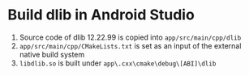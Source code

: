 # Build dlib in Android Studio

1. Source code of dlib 12.22.99 is copied into `app/src/main/cpp/dlib`
2. `app/src/main/cpp/CMakeLists.txt` is set as an input of the external native build system
3. `libdlib.so` is built under `app\.cxx\cmake\debug\[ABI]\dlib`
